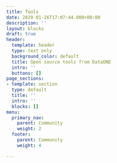 ```yaml
---
title: Tools
date: 2020-01-26T17:07:44.000+00:00
description: ''
layout: blocks
draft: true
header:
  template: header
  type: text only
  background_color: default
  title: Open source tools from DataONE
  intro: ''
  buttons: []
page_sections:
- template: section
  type: default
  title: ''
  intro: ''
  blocks: []
menu:
  primary_nav:
    parent: Community
    weight: 2
  footer:
    parent: Community
    weight: 4

---
```

